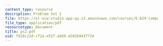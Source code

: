 ```yaml
---
content_type: resource
description: Problem Set 2
file: https://ol-ocw-studio-app-qa.s3.amazonaws.com/courses/6-829-computer-networks-fall-2002/fd18c22dcf2ae51fab69a582b943772d_ps2.pdf
file_type: application/pdf
resourcetype: Document
title: ps2.pdf
uid: fd18c22d-cf2a-e51f-ab69-a582b943772d
---
```

